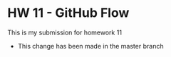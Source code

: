# HW 11 - GitHub Flow

This is my submission for homework 11

* This change has been made in the master branch
